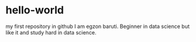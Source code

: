 # hello-world
my first repository in github
I am egzon baruti. Beginner in data science but like it and study hard in data science.
